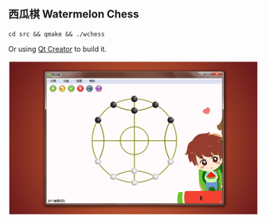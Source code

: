 ## 西瓜棋 Watermelon Chess

<!-- <img style="max-height:200px" alt="snapshot" src="snapshot.png"> -->

<!-- ### 支持 Support   

- windows xp/7/8/10

### 下载 Download

- 安装程序：[watermelon-chess-1.6.1-install.exe](https://github.com/tatwd/watermelon-chess/raw/master/wiki/downloads/watermelon-chess-1.6.1-install.exe)

- 源代码包：[watermelon-chess-1.6.1-source.zip](https://github.com/tatwd/watermelon-chess/raw/master/wiki/downloads/watermelon-chess-1.6.1-src.zip)

### 版本 Version
    
- 1.6.1-Beta -->

```
cd src && qmake && ./wchess
```

Or using [Qt Creator](https://www.qt.io/product/development-tools) to build it.

![snapshot](snapshot.png)
